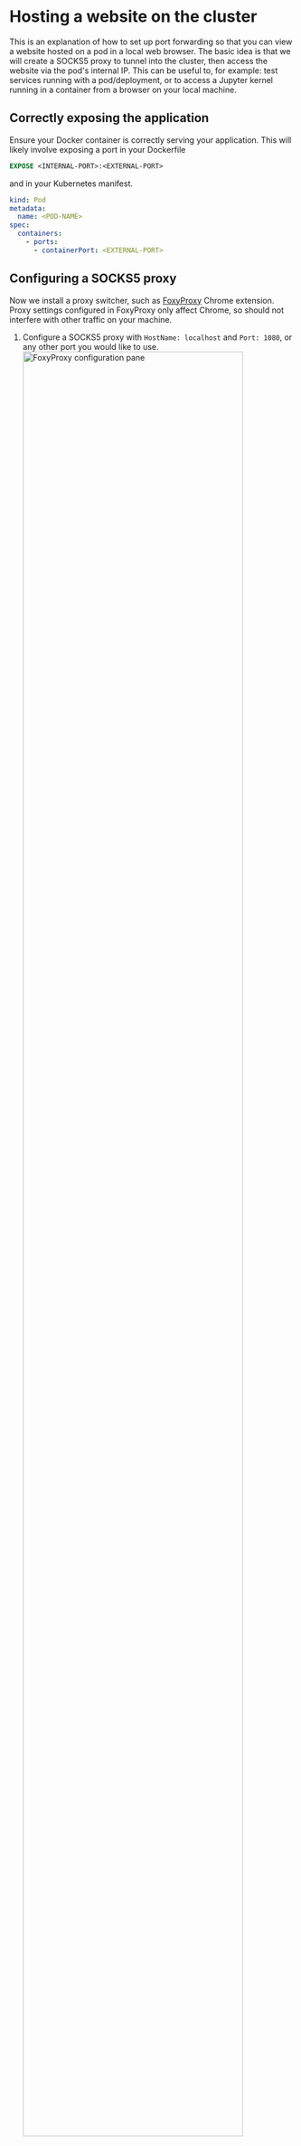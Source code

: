 # Hosting a website on the cluster

This is an explanation of how to set up port forwarding so that you can view a website hosted on a pod in a local web browser.  The basic idea is that we will create a SOCKS5 proxy to tunnel into the cluster, then access the website via the pod's internal IP.  This can be useful to, for example: test services running with a pod/deployment, or to access a Jupyter kernel running in a container from a browser on your local machine.


## Correctly exposing the application

Ensure your Docker container is correctly serving your application.
This will likely involve exposing a port in your Dockerfile

```Dockerfile
EXPOSE <INTERNAL-PORT>:<EXTERNAL-PORT>
```

and in your Kubernetes manifest.

```YAML
kind: Pod
metadata:
  name: <POD-NAME>
spec:
  containers:
    - ports:
	  - containerPort: <EXTERNAL-PORT>
```

## Configuring a SOCKS5 proxy

Now we install a proxy switcher, such as [FoxyProxy](https://chromewebstore.google.com/detail/foxyproxy/gcknhkkoolaabfmlnjonogaaifnjlfnp?hl=en) Chrome extension.
Proxy settings configured in FoxyProxy only affect Chrome, so should not interfere with other traffic on your machine.

1. Configure a SOCKS5 proxy with `HostName: localhost` and `Port: 1080`, or any other port you would like to use.
   <img src="/hpc-gitbook/assets/images/foxyproxy_config.png" alt="FoxyProxy configuration pane" width="90%">
2. Click Save.
3. Activate the proxy from the Chrome menubar. At this point Chrome should lose internet access, as the proxy configuration is not connected to a proxy server.
   <img src="/hpc-gitbook/assets/images/foxyproxy_main.png" alt="FoxyProxy proxy switcher pane" width="90%">

## Accessing the cluster

Log into the cluster with the following command.
We want to jump through the bora frontend as usual, but this time must also set a dynamic forwarding port, which will be the port specified in the proxy configuration.

```zsh
ssh -J <USERNAME>@bora.sciclone.wm.edu -D 1080 <USERNAME>@cm.geo.sciclone.wm.edu
```

(**Note:** This will not work off campus without the school's [vpn](https://www.wm.edu/offices/it/services/network/vpn/). See below for an `ssh-config` that works with the bastion host.)

```ssh-config
Host wm-bastion
	HostName bastion.wm.edu
	User <USERNAME>

Host bora
	HostName bora.sciclone.wm.edu
	User <USERNAME>
	ProxyJump wm-bastion

Host wm-k8s
	HostHame cm.geo.sciclone.wm.edu
	User <USERNAME>
	ProxyJump bora
	DynamicForward 1080
```

With this config, run

```zsh
ssh -J bora -D 1080 wm-k8s
```

Once logged in, the tunnel should be active!
Note that you will need to keep the ssh session running in order to maintain the tunnel.

## Displaying the webpage

Once logged in, find the IP of the pod hosting your website using

```tcsh
kubectl get pods -o wide
```

to see all pod IPs or

```tcsh
kubectl get pod <POD-NAME> -o jsonpath="{.status.podIP}"
```

with the name of your pod.

Access this address in Chrome at the exposed port, `http://<POD-IP>:<EXTERNAL-PORT>`. You should see your site.
